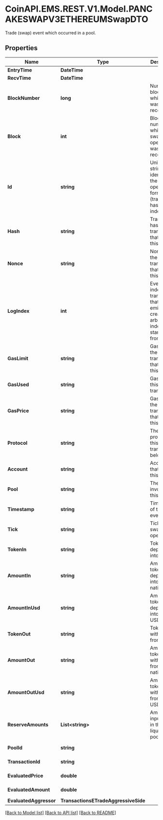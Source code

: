 # CoinAPI.EMS.REST.V1.Model.PANCAKESWAPV3ETHEREUMSwapDTO
Trade (swap) event which occurred in a pool.

## Properties

Name | Type | Description | Notes
------------ | ------------- | ------------- | -------------
**EntryTime** | **DateTime** |  | [optional] 
**RecvTime** | **DateTime** |  | [optional] 
**BlockNumber** | **long** | Number of block in which entity was recorded. | [optional] 
**Block** | **int** | Block number in which the swap operation was recorded. | [optional] 
**Id** | **string** | Unique string identifier of the swap operation, format: (transaction hash)-(log index). | [optional] 
**Hash** | **string** | Transaction hash of the transaction that emitted this event. | [optional] 
**Nonce** | **string** | Nonce of the transaction that emitted this event. | [optional] 
**LogIndex** | **int** | Event log index. For transactions that don&#39;t emit event, create arbitrary index starting from 0. | [optional] 
**GasLimit** | **string** | Gas limit of the transaction that emitted this event. | [optional] 
**GasUsed** | **string** | Gas used in this transaction. | [optional] 
**GasPrice** | **string** | Gas price of the transaction that emitted this event. | [optional] 
**Protocol** | **string** | The protocol this transaction belongs to. | [optional] 
**Account** | **string** | Account that emitted this event. | [optional] 
**Pool** | **string** | The pool involving this event. | [optional] 
**Timestamp** | **string** | Timestamp of this event. | [optional] 
**Tick** | **string** | Tick of the swap operation. | [optional] 
**TokenIn** | **string** | Token deposited into pool. | [optional] 
**AmountIn** | **string** | Amount of token deposited into pool in native units. | [optional] 
**AmountInUsd** | **string** | Amount of token deposited into pool in USD. | [optional] 
**TokenOut** | **string** | Token withdrawn from pool. | [optional] 
**AmountOut** | **string** | Amount of token withdrawn from pool in native units. | [optional] 
**AmountOutUsd** | **string** | Amount of token withdrawn from pool in USD. | [optional] 
**ReserveAmounts** | **List&lt;string&gt;** | Amount of input tokens in the liquidity pool. | [optional] 
**PoolId** | **string** |  | [optional] [readonly] 
**TransactionId** | **string** |  | [optional] [readonly] 
**EvaluatedPrice** | **double** |  | [optional] [readonly] 
**EvaluatedAmount** | **double** |  | [optional] [readonly] 
**EvaluatedAggressor** | **TransactionsETradeAggressiveSide** |  | [optional] 

[[Back to Model list]](../README.md#documentation-for-models) [[Back to API list]](../README.md#documentation-for-api-endpoints) [[Back to README]](../README.md)

